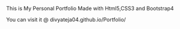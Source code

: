 This is My Personal Portfolio Made with Html5,CSS3 and Bootstrap4

You can visit it @ divyateja04.github.io/Portfolio/

